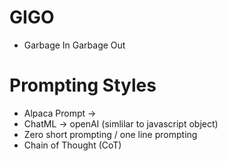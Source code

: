 # GIGO
- Garbage In Garbage Out

# Prompting Styles
- Alpaca Prompt -> 
- ChatML -> openAI (simlilar to javascript object)
- Zero short prompting / one line prompting
- Chain of Thought (CoT)